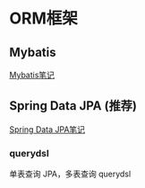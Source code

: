 # ORM框架

## Mybatis

[Mybatis笔记](./Mybatis.md)



## Spring Data JPA (推荐)

[Spring Data JPA笔记](../Spring/spring-data/spring_data_jpa.md)



### querydsl

单表查询 JPA，多表查询 querydsl

